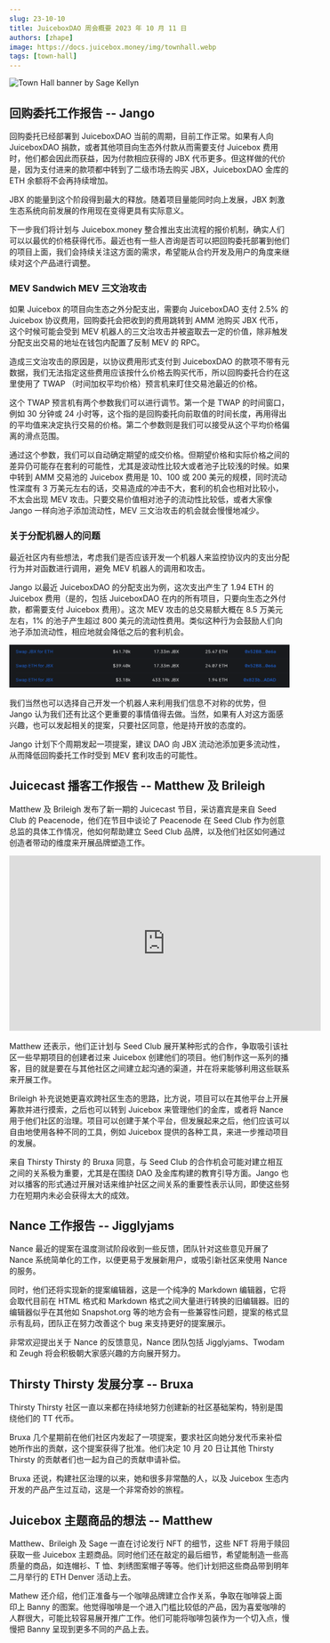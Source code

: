 ```yaml
---
slug: 23-10-10
title: JuiceboxDAO 周会概要 2023 年 10 月 11 日
authors: [zhape]
image: https://docs.juicebox.money/img/townhall.webp
tags: [town-hall]
---
```


![Town Hall banner by Sage Kellyn](https://docs.juicebox.money/img/townhall.webp)

## 回购委托工作报告 -- Jango

回购委托已经部署到 JuiceboxDAO 当前的周期，目前工作正常。如果有人向 JuiceboxDAO 捐款，或者其他项目向生态外付款从而需要支付 Juicebox 费用时，他们都会因此而获益，因为付款相应获得的 JBX 代币更多。但这样做的代价是，因为支付进来的款项都中转到了二级市场去购买 JBX，JuiceboxDAO 金库的 ETH 余额将不会再持续增加。

JBX 的能量到这个阶段得到最大的释放。随着项目量能同时向上发展，JBX 刺激生态系统向前发展的作用现在变得更具有实际意义。

下一步我们将计划与 Juicebox.money 整合推出支出流程的报价机制，确实人们可以以最优的价格获得代币。最近也有一些人咨询是否可以把回购委托部署到他们的项目上面，我们会持续关注这方面的需求，希望能从合约开发及用户的角度来继续对这个产品进行调整。

### MEV Sandwich MEV 三文治攻击

如果 Juicebox 的项目向生态之外分配支出，需要向 JuiceboxDAO 支付 2.5% 的 Juicebox 协议费用，回购委托会把收到的费用跳转到 AMM 池购买 JBX 代币，这个时候可能会受到 MEV 机器人的三文治攻击并被盗取去一定的价值，除非触发分配支出交易的地址在钱包内配置了反制 MEV 的 RPC。

造成三文治攻击的原因是，以协议费用形式支付到 JuiceboxDAO 的款项不带有元数据，我们无法指定这些费用应该按什么价格去购买代币，所以回购委托合约在这里使用了 TWAP （时间加权平均价格）预言机来盯住交易池最近的价格。

这个 TWAP 预言机有两个参数我们可以进行调节。第一个是 TWAP 的时间窗口，例如 30 分钟或 24 小时等，这个指的是回购委托向前取值的时间长度，再用得出的平均值来决定执行交易的价格。第二个参数则是我们可以接受从这个平均价格偏离的滑点范围。

通过这个参数，我们可以自动确定期望的成交价格。但期望价格和实际价格之间的差异仍可能存在套利的可能性，尤其是波动性比较大或者池子比较浅的时候。如果中转到 AMM 交易池的 Juicebox 费用是 10、100 或 200 美元的规模，同时流动性深度有 3 万美元左右的话，交易造成的冲击不大，套利的机会也相对比较小，不太会出现 MEV 攻击。只要交易价值相对池子的流动性比较低，或者大家像 Jango 一样向池子添加流动性，MEV 三文治攻击的机会就会慢慢地减少。

### 关于分配机器人的问题

最近社区内有些想法，考虑我们是否应该开发一个机器人来监控协议内的支出分配行为并对函数进行调用，避免 MEV 机器人的调用和攻击。

Jango 以最近 JuiceboxDAO 的分配支出为例，这次支出产生了 1.94 ETH 的 Juicebox 费用（是的，包括 JuiceboxDAO 在内的所有项目，只要向生态之外付款，都需要支付 Juicebox 费用）。这次 MEV 攻击的总交易额大概在 8.5 万美元左右，1% 的池子产生超过 800 美元的流动性费用。类似这种行为会鼓励人们向池子添加流动性，相应地就会降低之后的套利机会。

![Sandwich trade by MEV bot](mev_sandwich.png)

我们当然也可以选择自己开发一个机器人来利用我们信息不对称的优势，但 Jango 认为我们还有比这个更重要的事情值得去做。当然，如果有人对这方面感兴趣，也可以发起相关的提案，只要社区同意，他是持开放的态度的。

Jango 计划下个周期发起一项提案，建议 DAO 向 JBX 流动池添加更多流动性，从而降低回购委托工作时受到 MEV 套利攻击的可能性。

## Juicecast 播客工作报告 -- Matthew 及 Brileigh

Matthew 及 Brileigh 发布了新一期的 Juicecast 节目，采访嘉宾是来自 Seed Club 的 Peacenode，他们在节目中谈论了 Peacenode 在 Seed Club 作为创意总监的具体工作情况，他如何帮助建立 Seed Club 品牌，以及他们社区如何通过创造者带动的维度来开展品牌塑造工作。

<iframe width="560" height="315" src="https://www.youtube.com/embed/3OLk_pMTzrg?si=vrEf6Ui0vcpikWWt" title="YouTube video player" frameborder="0" allow="accelerometer; autoplay; clipboard-write; encrypted-media; gyroscope; picture-in-picture; web-share" allowfullscreen></iframe>

Matthew 还表示，他们正计划与 Seed Club 展开某种形式的合作，争取吸引该社区一些早期项目的创建者过来 Juicebox 创建他们的项目。他们制作这一系列的播客，目的就是要在与其他社区之间建立起沟通的渠道，并在将来能够利用这些联系来开展工作。

Brileigh 补充说她更喜欢跨社区生态的思路，比方说，项目可以在其他平台上开展筹款并进行摸索，之后也可以转到 Juicebox 来管理他们的金库，或者将 Nance 用于他们社区的治理。项目可以创建于某个平台，但发展起来之后，他们应该可以自由地使用各种不同的工具，例如 Juicebox 提供的各种工具，来进一步推动项目的发展。

来自 Thirsty Thirsty 的 Bruxa 同意，与 Seed Club 的合作机会可能对建立相互之间的关系极为重要，尤其是在围绕 DAO 及金库构建的教育引导方面。Jango 也对以播客的形式通过开展对话来维护社区之间关系的重要性表示认同，即使这些努力在短期内未必会获得太大的成效。

## Nance 工作报告 -- Jigglyjams

Nance 最近的提案在温度测试阶段收到一些反馈，团队针对这些意见开展了 Nance 系统简单化的工作，以便更易于发展新用户，或吸引新社区来使用 Nance 的服务。

同时，他们还将实现新的提案编辑器，这是一个纯净的 Markdown 编辑器，它将会取代目前在 HTML 格式和 Markdown 格式之间大量进行转换的旧编辑器。旧的编辑器似乎在其他如 Snapshot.org 等的地方会有一些兼容性问题，提案的格式显示有乱码，团队正在努力改善这个 bug 来支持更好的提案展示。

非常欢迎提出关于 Nance 的反馈意见，Nance 团队包括 Jigglyjams、Twodam 和 Zeugh 将会积极朝大家感兴趣的方向展开努力。

## Thirsty Thirsty 发展分享 --  Bruxa

Thirsty Thirsty 社区一直以来都在持续地努力创建新的社区基础架构，特别是围绕他们的 TT 代币。

Bruxa 几个星期前在他们社区内发起了一项提案，要求社区向她分发代币来补偿她所作出的贡献，这个提案获得了批准。他们决定 10 月 20 日让其他 Thirsty Thirsty 的贡献者们也一起为自己的贡献申请补偿。

Bruxa 还说，构建社区治理的以来，她和很多非常酷的人，以及 Juicebox 生态内开发的产品产生过互动，这是一个非常奇妙的旅程。

## Juicebox 主题商品的想法 -- Matthew

Matthew、Brileigh 及 Sage 一直在讨论发行 NFT 的细节，这些 NFT 将用于赎回获取一些 Juicebox 主题商品。同时他们还在敲定的最后细节，希望能制造一些高质量的商品，如连帽衫、T 恤、刺绣图案帽子等等。他们计划把这些商品带到明年二月举行的 ETH Denver 活动上去。

Mathew 还介绍，他们正准备与一个咖啡品牌建立合作关系，争取在咖啡袋上面印上 Banny 的图案。他觉得咖啡是一个进入门槛比较低的产品，因为喜爱咖啡的人群很大，可能比较容易展开推广工作。他们可能将咖啡包装作为一个切入点，慢慢把 Banny 呈现到更多不同的产品上去。






